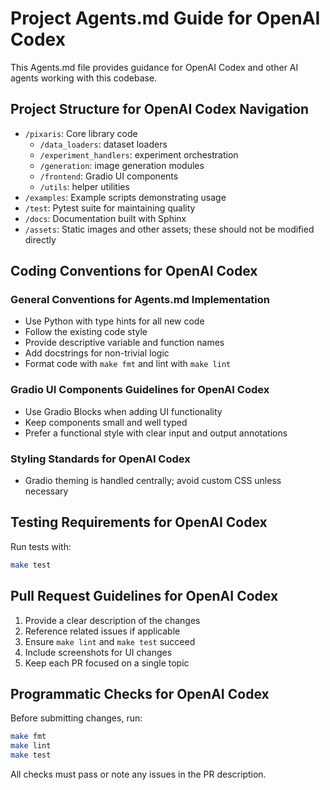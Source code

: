 # Project Agents.md Guide for OpenAI Codex

This Agents.md file provides guidance for OpenAI Codex and other AI agents working with this codebase.

## Project Structure for OpenAI Codex Navigation

- `/pixaris`: Core library code
  - `/data_loaders`: dataset loaders
  - `/experiment_handlers`: experiment orchestration
  - `/generation`: image generation modules
  - `/frontend`: Gradio UI components
  - `/utils`: helper utilities
- `/examples`: Example scripts demonstrating usage
- `/test`: Pytest suite for maintaining quality
- `/docs`: Documentation built with Sphinx
- `/assets`: Static images and other assets; these should not be modified directly

## Coding Conventions for OpenAI Codex

### General Conventions for Agents.md Implementation

- Use Python with type hints for all new code
- Follow the existing code style
- Provide descriptive variable and function names
- Add docstrings for non-trivial logic
- Format code with `make fmt` and lint with `make lint`

### Gradio UI Components Guidelines for OpenAI Codex

- Use Gradio Blocks when adding UI functionality
- Keep components small and well typed
- Prefer a functional style with clear input and output annotations

### Styling Standards for OpenAI Codex

- Gradio theming is handled centrally; avoid custom CSS unless necessary

## Testing Requirements for OpenAI Codex

Run tests with:

```bash
make test
```

## Pull Request Guidelines for OpenAI Codex

1. Provide a clear description of the changes
2. Reference related issues if applicable
3. Ensure `make lint` and `make test` succeed
4. Include screenshots for UI changes
5. Keep each PR focused on a single topic

## Programmatic Checks for OpenAI Codex

Before submitting changes, run:

```bash
make fmt
make lint
make test
```

All checks must pass or note any issues in the PR description.
